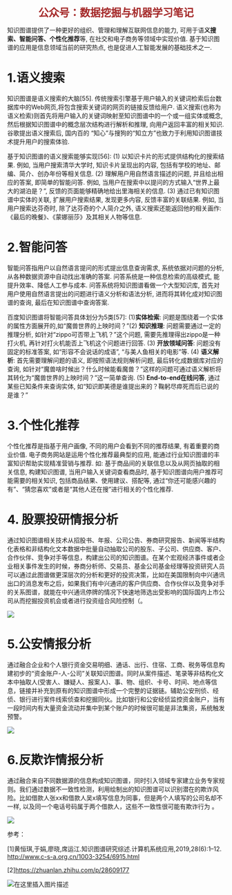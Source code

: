 <center><b><font color=#A52A2A size=5 >公众号：数据挖掘与机器学习笔记</font></b></center>

知识图谱提供了一种更好的组织、管理和理解互联网信息的能力, 可用于语**义搜索、智能问答、个性化推荐**等, 在社交和电子商务等领域中实现价值. 基于知识图谱的应用是信息领域当前的研究热点, 也是促进人工智能发展的基础技术之一.

# 1.语义搜索

知识图谱是语义搜索的大脑[55]. 传统搜索引擎基于用户输入的关键词检索后台数据库中的Web网页,将包含搜索关键词的网页的链接反馈给用户. 语义搜索(也称为语义检索)则首先将用户输入的关键词映射至知识图谱中的一个或一组实体或概念, 然后根据知识图谱中的概念层次结构进行解析和推理, 向用户返回丰富的相关知识. 谷歌提出语义搜索后, 国内百的
“知心”与搜狗的“知立方”也致力于利用知识图谱技术提升用户的搜索体验.

基于知识图谱的语义搜索能够实现[56]: (1) 以知识卡片的形式提供结构化的搜索结果. 例如, 当用户搜索清华大学时, 知识卡片呈现出的内容, 包括有学校的地址、邮编、简介、创办年份等相关信息. (2) 理解用户用自然语言描述的问题, 并且给出相应的答案, 即简单的智能问答. 例如, 当用户在搜索中以提问的方式输入“世界上最大的湖泊是？”, 反馈的页面能够精确地给出里海相关的信息. (3) 通过已有知识图谱中实体的关联, 扩展用户搜索结果, 发现更多内容, 反馈丰富的关联结果. 例如, 当用户搜索达芬奇时, 除了达芬奇的个人简介之外, 语义搜索还能返回他的相关画作: 《最后的晚餐》、《蒙娜丽莎》及其相关人物等信息.

# 2.智能问答

智能问答指用户以自然语言提问的形式提出信息查询需求, 系统依据对问题的分析, 从各种数据资源中自动找出准确的答案. 问答系统是一种信息检索的高级模式, 能提升效率、降低人工参与成本. 问答系统将知识图谱看做一个大型知识库, 首先对用户使用自然语言提出的问题进行语义分析和语法分析, 进而将其转化成对知识图谱的查询, 最后在知识图谱中查询答案.

百度知识图谱将智能问答具体划分为5类[57]: (1)**实体检索**: 问题是围绕着一个实体的属性方面展开的,如“魔兽世界的上映时间？”(2) **知识推理**: 问题需要通过一定的推理分析, 如针对“zippo可否带上飞机？”这个问题, 需要先推理得出zippo是一种打火机, 再针对打火机能否上飞机这个问题进行回答. (3) **开放领域问答**: 问题没有固定的标准答案, 如“形容不会说话的成语”, “与美人鱼相关的电影”等. (4) **语义解析**: 首先需要理解问题的语义, 即按照语法规则解析问题, 最后转化成数据库对应的查询, 如针对“魔兽啥时候出？什么时候能看魔兽？”这样的问题可通过语义解析将其转化为“魔兽世界的上映时间？”这一简单查询. (5) **End-to-end在线问答**, 通过某些已知条件来查询实体, 如“知识即美德是谁提出来的？鞠躬尽瘁死而后已说的是谁？”

# 3.个性化推荐

个性化推荐是指基于用户画像, 不同的用户会看到不同的推荐结果, 有着重要的商业价值. 电子商务网站是运用个性化推荐最典型的应用, 能通过行业知识图谱的丰富知识帮助实现精准营销与推荐. 如: 基于商品间的关联信息以及从网页抽取的相关信息, 构建知识图谱, 当用户输入关键词查看商品时, 基于知识图谱向用户推荐可能需要的相关知识, 包括商品结果、使用建议、搭配等, 通过“你还可能感兴趣的有”、“猜您喜欢”或者是“其他人还在搜”进行相关的个性化推荐.



# 4. 股票投研情报分析
通过知识图谱相关技术从招股书、年报、公司公告、券商研究报告、新闻等半结构化表格和非结构化文本数据中批量自动抽取公司的股东、子公司、供应商、客户、合作伙伴、竞争对手等信息，构建出公司的知识图谱。在某个宏观经济事件或者企业相关事件发生的时候，券商分析师、交易员、基金公司基金经理等投资研究人员可以通过此图谱做更深层次的分析和更好的投资决策，比如在美国限制向中兴通讯出口的消息发布之后，如果我们有中兴通讯的客户供应商、合作伙伴以及竞争对手的关系图谱，就能在中兴通讯停牌的情况下快速地筛选出受影响的国际国内上市公司从而挖掘投资机会或者进行投资组合风险控制（。

![](https://pic4.zhimg.com/v2-c9bc8a5b47974855f2f4aa50ddcd797b_r.jpg)

# 5.公安情报分析

通过融合企业和个人银行资金交易明细、通话、出行、住宿、工商、税务等信息构建初步的“资金账户-人-公司”关联知识图谱。同时从案件描述、笔录等非结构化文本中抽取人(受害人、嫌疑人、报案人)、事、物、组织、卡号、时间、地点等信息，链接并补充到原有的知识图谱中形成一个完整的证据链。辅助公安刑侦、经侦、银行进行案件线索侦查和挖掘同伙。比如银行和公安经侦监控资金账户，当有一段时间内有大量资金流动并集中到某个账户的时候很可能是非法集资，系统触发预警。

![](https://pic3.zhimg.com/v2-f803b58ae7b4de1f7053844813c33a36_r.jpg)

# 6.反欺诈情报分析

通过融合来自不同数据源的信息构成知识图谱，同时引入领域专家建立业务专家规则。我们通过数据不一致性检测，利用绘制出的知识图谱可以识别潜在的欺诈风险。比如借款人张xx和借款人吴x填写信息为同事，但是两个人填写的公司名却不一样, 以及同一个电话号码属于两个借款人，这些不一致性很可能有欺诈行为 。

![](https://pic4.zhimg.com/v2-17185657b24f3220a1ee7d1a6c208913_r.jpg)



参考：

[1]黄恒琪,于娟,廖晓,席运江.知识图谱研究综述.计算机系统应用,2019,28(6):1–12. http://www.c-s-a.org.cn/1003-3254/6915.html

[2]https://zhuanlan.zhihu.com/p/28609177

![在这里插入图片描述](https://img-blog.csdnimg.cn/20200828221113544.jpg#pic_center)